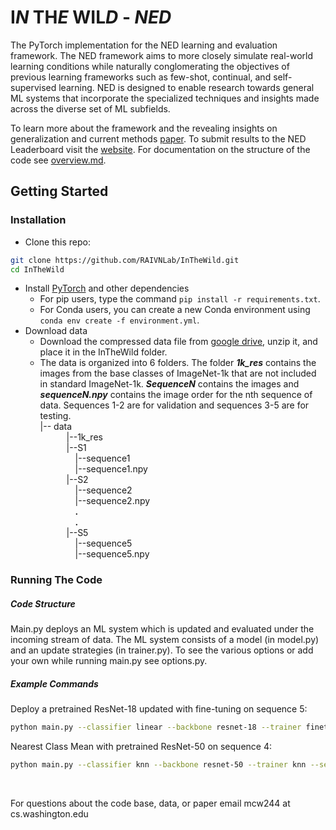 # I***N*** TH***E*** WIL***D*** - ***NED***

The PyTorch implementation for the NED learning and evaluation framework. The NED framework aims to more closely simulate real-world learning conditions while naturally conglomerating the objectives of previous learning frameworks such as few-shot, continual, and self-supervised learning. NED is designed to enable research towards general ML systems that incorporate the specialized techniques and insights made across the diverse set of ML subfields. 

To learn more about the framework and the revealing insights on generalization and current methods [paper](https://arxiv.org/abs/2007.02519). To submit results to the NED Leaderboard visit the [website](https://raivn.cs.washington.edu/projects/InTheWild/). For documentation on the structure of the code see [overview.md](../overview.md). 


## Getting Started
### Installation
- Clone this repo:
```bash
git clone https://github.com/RAIVNLab/InTheWild.git
cd InTheWild
```

- Install [PyTorch](http://pytorch.org) and other dependencies
  - For pip users, type the command `pip install -r requirements.txt`.
  - For Conda users, you can create a new Conda environment using `conda env create -f environment.yml`.
- Download data 
    - Download the compressed data file from [google drive](https://drive.google.com/file/d/1IL9NidHS2kBW2rzFNnzL1TIA_zzSdRaW/edit), unzip it, and place it in the InTheWild folder.
    - The data is organized into 6 folders. The folder ***1k_res*** contains the images from the base classes of ImageNet-1k that are not included in standard ImageNet-1k. ***SequenceN*** contains the images and ***sequenceN.npy*** contains the image order for the nth sequence of data. Sequences 1-2 are for validation and sequences 3-5 are for testing.  
    |-- data <br />
       |--1k_res <br />
       |--S1 <br />
        |--sequence1 <br />
        |--sequence1.npy <br />
       |--S2 <br />
        |--sequence2 <br />
        |--sequence2.npy <br />
        **.** <br />
        **.** <br />
       |--S5 <br />
        |--sequence5 <br />
        |--sequence5.npy <br />


### Running The Code 
##### Code Structure
Main.py deploys an ML system which is updated and evaluated under the incoming stream of data. The ML system consists of a model (in model.py) and an update strategies (in trainer.py). To see the various options or add your own while running main.py see options.py. 

##### Example Commands
Deploy a pretrained ResNet-18 updated with fine-tuning on sequence 5:
```bash
python main.py --classifier linear --backbone resnet-18 --trainer finetune --sequence_num 5 --pretrain
```
Nearest Class Mean with pretrained ResNet-50 on sequence 4:
```bash
python main.py --classifier knn --backbone resnet-50 --trainer knn --sequence_num 4 --pretrain 
```
<br />

For questions about the code base, data, or paper email mcw244 at cs.washington.edu
